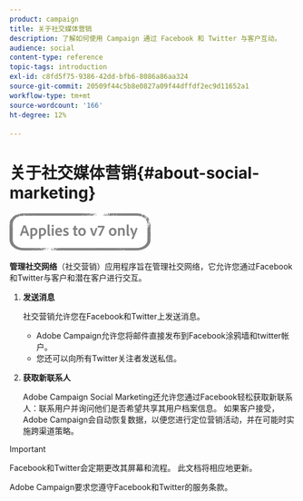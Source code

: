 ```yaml
---
product: campaign
title: 关于社交媒体营销
description: 了解如何使用 Campaign 通过 Facebook 和 Twitter 与客户互动。
audience: social
content-type: reference
topic-tags: introduction
exl-id: c8fd5f75-9386-42dd-bfb6-8086a86aa324
source-git-commit: 20509f44c5b8e0827a09f44dffdf2ec9d11652a1
workflow-type: tm+mt
source-wordcount: '166'
ht-degree: 12%

---
```


# 关于社交媒体营销{#about-social-marketing}

![](../../assets/v7-only.svg)

**管理社交网络**（社交营销）应用程序旨在管理社交网络，它允许您通过Facebook和Twitter与客户和潜在客户进行交互。

1. **发送消息**

   社交营销允许您在Facebook和Twitter上发送消息。

   * Adobe Campaign允许您将邮件直接发布到Facebook涂鸦墙和twitter帐户。
   * 您还可以向所有Twitter关注者发送私信。

1. **获取新联系人**

   Adobe Campaign Social Marketing还允许您通过Facebook轻松获取新联系人：联系用户并询问他们是否希望共享其用户档案信息。 如果客户接受，Adobe Campaign会自动恢复数据，以便您进行定位营销活动，并在可能时实施跨渠道策略。

>[!IMPORTANT]
>
>Facebook和Twitter会定期更改其屏幕和流程。 此文档将相应地更新。
>
>Adobe Campaign要求您遵守Facebook和Twitter的服务条款。
